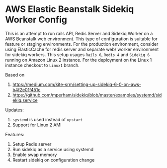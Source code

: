 # AWS Elastic Beanstalk Sidekiq Worker Config

This is an attempt to run rails API, Redis Server and Sidekiq Worker on a AWS Beanstalk web environment. This type of configuration is suitable for feature or staging environments. For the production environment, consider using ElasticCache for redis server and separate web/ worker environment for sidekiq workers. This setup usages `Rails 6`, `Redis 4` and `Sidekiq 6` running on Amazon Linux 2 instance. For the deployment on the Linux 1 instance checkout to `Linux1` branch.

Based on
1. https://medium.com/kite-srm/setting-up-sidekiq-6-0-on-aws-b4f2e01f451c
2. https://github.com/mperham/sidekiq/blob/master/examples/systemd/sidekiq.service

Updates:
1. `systemd` is used instead of `upstart`
2. Support for Linux 2 AMI

Features:
1. Setup Redis server
2. Run sidekiq as a service using systemd
3. Enable swap memory
4. Restart sidekiq on configuration change
